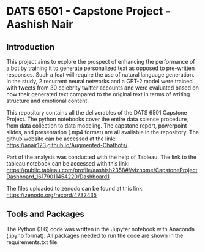 # DATS 6501 - Capstone Project - Aashish Nair

## Introduction

This project aims to explore the prospect of enhancing the performance of a bot by training it to generate personalized text as opposed to pre-written responses. Such a feat will require the use of natural language generation. In the study, 2 recurrent neural networks and a GPT-2 model were trained with tweets from 30 celebrity twitter accounts and were evaluated based on how their generated text compared to the original text in terms of writing structure and emotional content. 

This repository contains all the deliverables of the DATS 6501 Capstone Project. The python notebooks cover the entire data science procedure, from data collection to data modeling. The capstone report, powerpoint slides, and presentation (.mp4 format) are all available in the repository. The github website can be accessed at the link: https://anair123.github.io/Augmented-Chatbots/. 
 
Part of the analysis was conducted with the help of Tableau. The link to the tableau notebook can be accessed with this link: https://public.tableau.com/profile/aashish2358#!/vizhome/CapstoneProjectDashboard_16179011454220/Dashboard1.

The files uploaded to zenodo can be found at this link: https://zenodo.org/record/4732435


## Tools and Packages

The Python (3.6) code was written in the Jupyter notebook with Anaconda (.ipynb format). All packages needed to run the code are shown in the requirements.txt file. 
